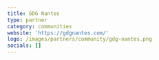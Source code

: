 ```yaml
---
title: GDG Nantes
type: partner
category: communities
website: 'https://gdgnantes.com/'
logo: /images/partners/community/gdg-nantes.png
socials: []
---
```

